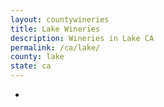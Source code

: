 ```yaml
---
layout: countywineries
title: Lake Wineries
description: Wineries in Lake CA
permalink: /ca/lake/
county: lake
state: ca
---
```

-
